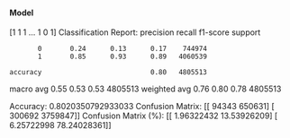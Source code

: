 #### Model
[1 1 1 ... 1 0 1]
Classification Report:
              precision    recall  f1-score   support

           0       0.24      0.13      0.17    744974
           1       0.85      0.93      0.89   4060539

    accuracy                           0.80   4805513
   macro avg       0.55      0.53      0.53   4805513
weighted avg       0.76      0.80      0.78   4805513

Accuracy: 0.8020350792933033
Confusion Matrix:
[[  94343  650631]
 [ 300692 3759847]]
Confusion Matrix (%):
[[ 1.96322432 13.53926209]
 [ 6.25722998 78.24028361]]
